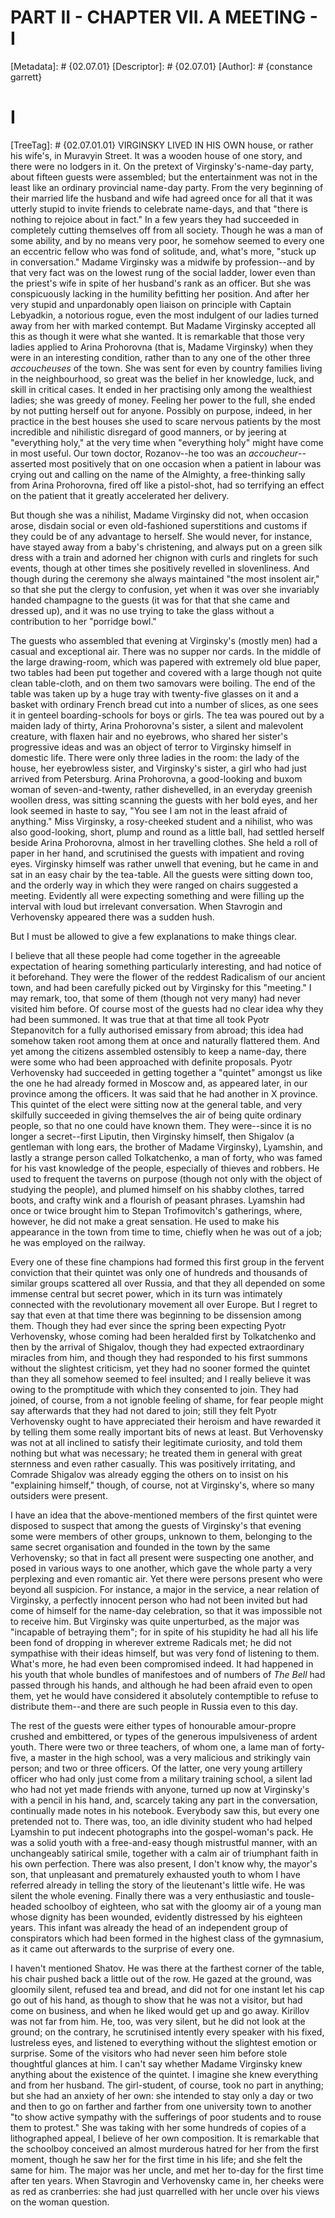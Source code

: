 # PART II - CHAPTER VII. A MEETING - I
[Metadata]: # {02.07.01}
[Descriptor]: # {02.07.01}
[Author]: # {constance garrett}
# I
[TreeTag]: # {02.07.01.01}
VIRGINSKY LIVED IN HIS OWN house, or rather his wife's, in Muravyin Street. It
was a wooden house of one story, and there were no lodgers in it. On the
pretext of Virginsky's-name-day party, about fifteen guests were assembled; but
the entertainment was not in the least like an ordinary provincial name-day
party. From the very beginning of their married life the husband and wife had
agreed once for all that it was utterly stupid to invite friends to celebrate
name-days, and that "there is nothing to rejoice about in fact." In a few years
they had succeeded in completely cutting themselves off from all society.
Though he was a man of some ability, and by no means very poor, he somehow
seemed to every one an eccentric fellow who was fond of solitude, and, what's
more, "stuck up in conversation." Madame Virginsky was a midwife by
profession--and by that very fact was on the lowest rung of the social ladder,
lower even than the priest's wife in spite of her husband's rank as an officer.
But she was conspicuously lacking in the humility befitting her position. And
after her very stupid and unpardonably open liaison on principle with Captain
Lebyadkin, a notorious rogue, even the most indulgent of our ladies turned away
from her with marked contempt. But Madame Virginsky accepted all this as though
it were what she wanted. It is remarkable that those very ladies applied to
Arina Prohorovna (that is, Madame Virginsky) when they were in an interesting
condition, rather than to any one of the other three _accoucheuses_ of the
town. She was sent for even by country families living in the neighbourhood, so
great was the belief in her knowledge, luck, and skill in critical cases. It
ended in her practising only among the wealthiest ladies; she was greedy of
money. Feeling her power to the full, she ended by not putting herself out for
anyone. Possibly on purpose, indeed, in her practice in the best houses she
used to scare nervous patients by the most incredible and nihilistic disregard
of good manners, or by jeering at "everything holy," at the very time when
"everything holy" might have come in most useful. Our town doctor, Rozanov--he
too was an _accoucheur_--asserted most positively that on one occasion when a
patient in labour was crying out and calling on the name of the Almighty, a
free-thinking sally from Arina Prohorovna, fired off like a pistol-shot, had so
terrifying an effect on the patient that it greatly accelerated her delivery.

But though she was a nihilist, Madame Virginsky did not, when occasion arose,
disdain social or even old-fashioned superstitions and customs if they could be
of any advantage to herself. She would never, for instance, have stayed away
from a baby's christening, and always put on a green silk dress with a train
and adorned her chignon with curls and ringlets for such events, though at
other times she positively revelled in slovenliness. And though during the
ceremony she always maintained "the most insolent air," so that she put the
clergy to confusion, yet when it was over she invariably handed champagne to
the guests (it was for that that she came and dressed up), and it was no use
trying to take the glass without a contribution to her "porridge bowl."

The guests who assembled that evening at Virginsky's (mostly men) had a casual
and exceptional air. There was no supper nor cards. In the middle of the large
drawing-room, which was papered with extremely old blue paper, two tables had
been put together and covered with a large though not quite clean table-cloth,
and on them two samovars were boiling. The end of the table was taken up by a
huge tray with twenty-five glasses on it and a basket with ordinary French
bread cut into a number of slices, as one sees it in genteel boarding-schools
for boys or girls. The tea was poured out by a maiden lady of thirty, Arina
Prohorovna's sister, a silent and malevolent creature, with flaxen hair and no
eyebrows, who shared her sister's progressive ideas and was an object of terror
to Virginsky himself in domestic life. There were only three ladies in the
room: the lady of the house, her eyebrowless sister, and Virginsky's sister, a
girl who had just arrived from Petersburg. Arina Prohorovna, a good-looking and
buxom woman of seven-and-twenty, rather dishevelled, in an everyday greenish
woollen dress, was sitting scanning the guests with her bold eyes, and her look
seemed in haste to say, "You see I am not in the least afraid of anything."
Miss Virginsky, a rosy-cheeked student and a nihilist, who was also
good-looking, short, plump and round as a little ball, had settled herself
beside Arina Prohorovna, almost in her travelling clothes. She held a roll of
paper in her hand, and scrutinised the guests with impatient and roving eyes.
Virginsky himself was rather unwell that evening, but he came in and sat in an
easy chair by the tea-table. All the guests were sitting down too, and the
orderly way in which they were ranged on chairs suggested a meeting. Evidently
all were expecting something and were filling up the interval with loud but
irrelevant conversation. When Stavrogin and Verhovensky appeared there was a
sudden hush.

But I must be allowed to give a few explanations to make things clear.

I believe that all these people had come together in the agreeable expectation
of hearing something particularly interesting, and had notice of it beforehand.
They were the flower of the reddest Radicalism of our ancient town, and had
been carefully picked out by Virginsky for this "meeting." I may remark, too,
that some of them (though not very many) had never visited him before. Of
course most of the guests had no clear idea why they had been summoned. It was
true that at that time all took Pyotr Stepanovitch for a fully authorised
emissary from abroad; this idea had somehow taken root among them at once and
naturally flattered them. And yet among the citizens assembled ostensibly to
keep a name-day, there were some who had been approached with definite
proposals. Pyotr Verhovensky had succeeded in getting together a "quintet"
amongst us like the one he had already formed in Moscow and, as appeared later,
in our province among the officers. It was said that he had another in X
province. This quintet of the elect were sitting now at the general table, and
very skilfully succeeded in giving themselves the air of being quite ordinary
people, so that no one could have known them. They were--since it is no longer
a secret--first Liputin, then Virginsky himself, then Shigalov (a gentleman
with long ears, the brother of Madame Virginsky), Lyamshin, and lastly a
strange person called Tolkatchenko, a man of forty, who was famed for his vast
knowledge of the people, especially of thieves and robbers. He used to frequent
the taverns on purpose (though not only with the object of studying the
people), and plumed himself on his shabby clothes, tarred boots, and crafty
wink and a flourish of peasant phrases. Lyamshin had once or twice brought him
to Stepan Trofimovitch's gatherings, where, however, he did not make a great
sensation. He used to make his appearance in the town from time to time,
chiefly when he was out of a job; he was employed on the railway.

Every one of these fine champions had formed this first group in the fervent
conviction that their quintet was only one of hundreds and thousands of similar
groups scattered all over Russia, and that they all depended on some immense
central but secret power, which in its turn was intimately connected with the
revolutionary movement all over Europe. But I regret to say that even at that
time there was beginning to be dissension among them. Though they had ever
since the spring been expecting Pyotr Verhovensky, whose coming had been
heralded first by Tolkatchenko and then by the arrival of Shigalov, though they
had expected extraordinary miracles from him, and though they had responded to
his first summons without the slightest criticism, yet they had no sooner
formed the quintet than they all somehow seemed to feel insulted; and I really
believe it was owing to the promptitude with which they consented to join. They
had joined, of course, from a not ignoble feeling of shame, for fear people
might say afterwards that they had not dared to join; still they felt Pyotr
Verhovensky ought to have appreciated their heroism and have rewarded it by
telling them some really important bits of news at least. But Verhovensky was
not at all inclined to satisfy their legitimate curiosity, and told them
nothing but what was necessary; he treated them in general with great sternness
and even rather casually. This was positively irritating, and Comrade Shigalov
was already egging the others on to insist on his "explaining himself," though,
of course, not at Virginsky's, where so many outsiders were present.

I have an idea that the above-mentioned members of the first quintet were
disposed to suspect that among the guests of Virginsky's that evening some were
members of other groups, unknown to them, belonging to the same secret
organisation and founded in the town by the same Verhovensky; so that in fact
all present were suspecting one another, and posed in various ways to one
another, which gave the whole party a very perplexing and even romantic air.
Yet there were persons present who were beyond all suspicion. For instance, a
major in the service, a near relation of Virginsky, a perfectly innocent person
who had not been invited but had come of himself for the name-day celebration,
so that it was impossible not to receive him. But Virginsky was quite
unperturbed, as the major was "incapable of betraying them"; for in spite of
his stupidity he had all his life been fond of dropping in wherever extreme
Radicals met; he did not sympathise with their ideas himself, but was very fond
of listening to them. What's more, he had even been compromised indeed. It had
happened in his youth that whole bundles of manifestoes and of numbers of _The
Bell_ had passed through his hands, and although he had been afraid even to
open them, yet he would have considered it absolutely contemptible to refuse to
distribute them--and there are such people in Russia even to this day.

The rest of the guests were either types of honourable amour-propre crushed and
embittered, or types of the generous impulsiveness of ardent youth. There were
two or three teachers, of whom one, a lame man of forty-five, a master in the
high school, was a very malicious and strikingly vain person; and two or three
officers. Of the latter, one very young artillery officer who had only just
come from a military training school, a silent lad who had not yet made friends
with anyone, turned up now at Virginsky's with a pencil in his hand, and,
scarcely taking any part in the conversation, continually made notes in his
notebook. Everybody saw this, but every one pretended not to. There was, too,
an idle divinity student who had helped Lyamshin to put indecent photographs
into the gospel-woman's pack. He was a solid youth with a free-and-easy though
mistrustful manner, with an unchangeably satirical smile, together with a calm
air of triumphant faith in his own perfection. There was also present, I don't
know why, the mayor's son, that unpleasant and prematurely exhausted youth to
whom I have referred already in telling the story of the lieutenant's little
wife. He was silent the whole evening. Finally there was a very enthusiastic
and tousle-headed schoolboy of eighteen, who sat with the gloomy air of a young
man whose dignity has been wounded, evidently distressed by his eighteen years.
This infant was already the head of an independent group of conspirators which
had been formed in the highest class of the gymnasium, as it came out
afterwards to the surprise of every one.

I haven't mentioned Shatov. He was there at the farthest corner of the table,
his chair pushed back a little out of the row. He gazed at the ground, was
gloomily silent, refused tea and bread, and did not for one instant let his cap
go out of his hand, as though to show that he was not a visitor, but had come
on business, and when he liked would get up and go away. Kirillov was not far
from him. He, too, was very silent, but he did not look at the ground; on the
contrary, he scrutinised intently every speaker with his fixed, lustreless
eyes, and listened to everything without the slightest emotion or surprise.
Some of the visitors who had never seen him before stole thoughtful glances at
him. I can't say whether Madame Virginsky knew anything about the existence of
the quintet. I imagine she knew everything and from her husband. The
girl-student, of course, took no part in anything; but she had an anxiety of
her own: she intended to stay only a day or two and then to go on farther and
farther from one university town to another "to show active sympathy with the
sufferings of poor students and to rouse them to protest." She was taking with
her some hundreds of copies of a lithographed appeal, I believe of her own
composition. It is remarkable that the schoolboy conceived an almost murderous
hatred for her from the first moment, though he saw her for the first time in
his life; and she felt the same for him. The major was her uncle, and met her
to-day for the first time after ten years. When Stavrogin and Verhovensky came
in, her cheeks were as red as cranberries: she had just quarrelled with her
uncle over his views on the woman question.


